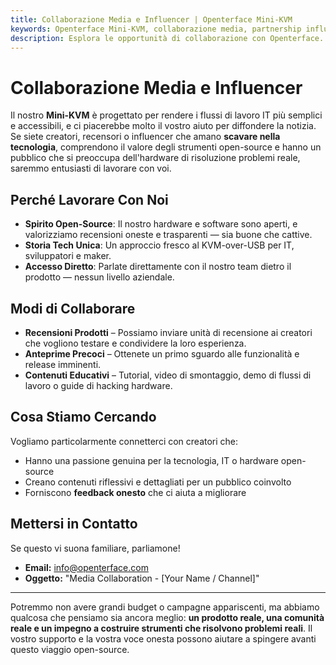 ```yaml
---
title: Collaborazione Media e Influencer | Openterface Mini-KVM
keywords: Openterface Mini-KVM, collaborazione media, partnership influencer, recensioni prodotti, tecnologia open-source
description: Esplora le opportunità di collaborazione con Openterface. Cerchiamo creatori tech e recensori che condividono la nostra passione per l'hardware open-source e gli strumenti di risoluzione problemi.
---
```


# Collaborazione Media e Influencer

Il nostro **Mini-KVM** è progettato per rendere i flussi di lavoro IT più semplici e accessibili, e ci piacerebbe molto il vostro aiuto per diffondere la notizia. Se siete creatori, recensori o influencer che amano **scavare nella tecnologia**, comprendono il valore degli strumenti open-source e hanno un pubblico che si preoccupa dell'hardware di risoluzione problemi reale, saremmo entusiasti di lavorare con voi.

## Perché Lavorare Con Noi

- **Spirito Open-Source**: Il nostro hardware e software sono aperti, e valorizziamo recensioni oneste e trasparenti — sia buone che cattive.
- **Storia Tech Unica**: Un approccio fresco al KVM-over-USB per IT, sviluppatori e maker.
- **Accesso Diretto**: Parlate direttamente con il nostro team dietro il prodotto — nessun livello aziendale.

## Modi di Collaborare

- **Recensioni Prodotti** – Possiamo inviare unità di recensione ai creatori che vogliono testare e condividere la loro esperienza.
- **Anteprime Precoci** – Ottenete un primo sguardo alle funzionalità e release imminenti.
- **Contenuti Educativi** – Tutorial, video di smontaggio, demo di flussi di lavoro o guide di hacking hardware.

## Cosa Stiamo Cercando

Vogliamo particolarmente connetterci con creatori che:

- Hanno una passione genuina per la tecnologia, IT o hardware open-source
- Creano contenuti riflessivi e dettagliati per un pubblico coinvolto
- Forniscono **feedback onesto** che ci aiuta a migliorare

## Mettersi in Contatto

Se questo vi suona familiare, parliamone!

- **Email:** [info@openterface.com](mailto:info@openterface.com)
- **Oggetto:** "Media Collaboration - [Your Name / Channel]"

---

Potremmo non avere grandi budget o campagne appariscenti, ma abbiamo qualcosa che pensiamo sia ancora meglio: **un prodotto reale, una comunità reale e un impegno a costruire strumenti che risolvono problemi reali**.
Il vostro supporto e la vostra voce onesta possono aiutare a spingere avanti questo viaggio open-source.
